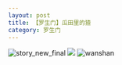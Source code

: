 ```yaml
---
layout: post
title: 【罗生门】瓜田里的猹
category: 罗生门
---
```

![story_new_final](http://rjbwi03xh.hd-bkt.clouddn.com/img/story_new_final_0322.png)
![](http://rjbwd52rw.hd-bkt.clouddn.com/img/watermelon-220513-1.png)
![wanshan](http://rjbwi03xh.hd-bkt.clouddn.com/img/wanshan.png)
  




